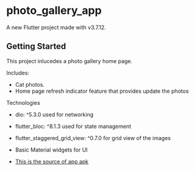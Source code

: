 # photo_gallery_app

A new Flutter project made with v3.7.12.

## Getting Started

This project inlucedes a photo gallery home page.

Includes:
  - Cat photos.
  - Home page refresh indicator feature that provides update the photos

Technologies
  - dio: ^5.3.0 used for networking
  - flutter_bloc: ^8.1.3 used for state management
  - flutter_staggered_grid_view: ^0.7.0 for grid view of the images
  - Basic Material widgets for UI

- [This is the source of app apk](https://drive.google.com/file/d/1B_yJu46IvPJwdxAWzDXqtD1u6W7p7BqO/view?usp=sharing)

